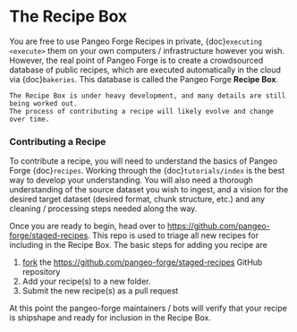 # The Recipe Box

You are free to use Pangeo Forge Recipes in private, {doc}`executing <execute>`
them on your own computers / infrastructure however you wish.
However, the real point of Pangeo Forge is to create a crowdsourced database
of public recipes, which are executed automatically in the cloud via {doc}`bakeries`.
This database is called the Pangeo Forge **Recipe Box**.

```{note}
The Recipe Box is under heavy development, and many details are still being worked out.
The process of contributing a recipe will likely evolve and change over time.
```

### Contributing a Recipe

To contribute a recipe, you will need to understand the basics of Pangeo Forge {doc}`recipes`.
Working through the {doc}`tutorials/index` is the best way to develop your understanding.
You will also need a thorough understanding of the source dataset you wish to ingest,
and a vision for the desired target dataset (desired format, chunk structure, etc.)
and any cleaning / processing steps needed along the way.

Once you are ready to begin, head over to <https://github.com/pangeo-forge/staged-recipes>.
This repo is used to triage all new recipes for including in the Recipe Box.
The basic steps for adding you recipe are

1. [fork](https://docs.github.com/en/free-pro-team@latest/github/getting-started-with-github/fork-a-repo) the <https://github.com/pangeo-forge/staged-recipes> GitHub repository
2. Add your recipe(s) to a new folder.
3. Submit the new recipe(s) as a pull request

At this point the pangeo-forge maintainers / bots will verify that your recipe
is shipshape and ready for inclusion in the Recipe Box.
